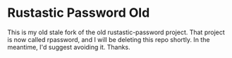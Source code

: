 # Rustastic Password Old

This is my old stale fork of the old rustastic-password
project. That project is now called rpassword, and I will be
deleting this repo shortly. In the meantime, I'd suggest
avoiding it. Thanks.
